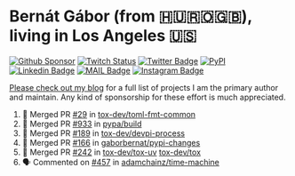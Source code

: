 # Bernát Gábor (from 🇭🇺🇷🇴🇬🇧), living in Los Angeles 🇺🇸

[![Github Sponsor](https://img.shields.io/static/v1?label=Sponsor&message=%E2%9D%A4&logo=GitHub&link=https://github.com/sponsors/gaborbernat&style=flat-square)](https://github.com/sponsors/gaborbernat)
[![Twitch Status](https://img.shields.io/twitch/status/gaborbernat?style=flat-square)](https://www.twitch.tv/gaborbernat)
[![Twitter Badge](https://img.shields.io/badge/-@gjbernat-1ca0f1?style=flat-square&labelColor=1ca0f1&logo=twitter&logoColor=white&link=https://twitter.com/gjbernat)](https://twitter.com/gjbernat)
[![PyPI](https://img.shields.io/badge/-gaborbernat-0073b7?style=flat-square&logo=Python&logoColor=white&link=https://pypi.org/user/gaborbernat/)](https://pypi.org/user/gaborbernat/)
[![Linkedin Badge](https://img.shields.io/badge/-gaborbernat-blue?style=flat-square&logo=Linkedin&logoColor=white&link=https://www.linkedin.com/in/gaborbernat/)](https://www.linkedin.com/in/gaborbernat/)
[![MAIL Badge](https://img.shields.io/badge/-gaborjbernat@gmail.com-c14438?style=flat-square&logo=Gmail&logoColor=white&link=mailto:gaborjbernat@gmail.com)](mailto:gaborjbernat@gmail.com)
[![Instagram Badge](https://img.shields.io/badge/-@gabor__bernat-845EC2?style=flat-square&labelColor=white&logo=Instagram&link=https://instagram.com/gabor_bernat/)](https://instagram.com/gabor_bernat)

[Please check out my blog](https://bernat.tech/about/) for a full list of projects I am the primary author and maintain.
Any kind of sponsorship for these effort is much appreciated.

<!--START_SECTION:activity-->

1. 🎉 Merged PR [#29](https://github.com/tox-dev/toml-fmt-common/pull/29) in [tox-dev/toml-fmt-common](https://github.com/tox-dev/toml-fmt-common)
2. 🎉 Merged PR [#933](https://github.com/pypa/build/pull/933) in [pypa/build](https://github.com/pypa/build)
3. 🎉 Merged PR [#189](https://github.com/tox-dev/devpi-process/pull/189) in [tox-dev/devpi-process](https://github.com/tox-dev/devpi-process)
4. 🎉 Merged PR [#166](https://github.com/gaborbernat/pypi-changes/pull/166) in [gaborbernat/pypi-changes](https://github.com/gaborbernat/pypi-changes)
5. 🎉 Merged PR [#242](https://github.com/tox-dev/tox-uv/pull/242) in [tox-dev/tox-uv](https://github.com/tox-dev/tox-uv)
   [tox-dev/tox](https://github.com/tox-dev/tox)
5. 🗣 Commented on [#457](https://github.com/adamchainz/time-machine/pull/457#issuecomment-2197730644) in
[adamchainz/time-machine](https://github.com/adamchainz/time-machine)
<!--END_SECTION:activity-->
